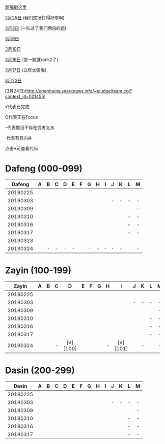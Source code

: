 
[题解戳这里](https://github.com/Dafenghh/Training_Summary/blob/master/2019%E5%B9%B43%E6%9C%88%E9%9B%86%E8%AE%AD%E9%A2%98%E8%A7%A3.md)


[2月25日](https://codeforces.com/group/wmhDiB5PTN/contest/236500) (我们这场打得好崩啊)

[3月3日](https://codeforces.com/group/wmhDiB5PTN/contest/239627) (一队过了我们两倍的题)

[3月9日](https://codeforces.com/group/wmhDiB5PTN/contest/239623)

[3月10日](https://codeforces.com/group/wmhDiB5PTN/contest/240074)

[3月16日](https://codeforces.com/group/wmhDiB5PTN/contest/240683) (差一题就rank2了)

[3月17日](https://codeforces.com/group/wmhDiB5PTN/contest/240806) (立辉太强啦)

[3月23日]()

[3月24日)(http://opentrains.snarknews.info/~ejudge/team.cgi?contest_id=001455) 

√代表已完成

O代表正在Focus

-代表题目不存在或者太水

·代表有意向补

点击√可查看代码


# Dafeng (000-099)

Dafeng  |   A    |   B    |   C    |   D    |   E    |   F    |   G    |   H    |   I    |   J    |   K    |   L    |  M
:------:|:------:|:------:|:------:|:------:|:------:|:------:|:------:|:------:|:------:|:------:|:------:|:------:|:------:
20190225|        |        |        |        |        |        |        |        |        |        |        |        |
20190303|        |        |        |        |        |        |        |        |        |   -    |   -    |   -    |-
20190309|        |        |        |        |        |        |        |        |        |        |        |        |-
20190310|        |        |        |        |        |        |        |        |        |        |        |   -    |-
20190316|        |        |        |        |        |        |        |        |        |        |        |   -    |-
20190317|        |        |        |        |        |        |        |        |        |        |        |   -    |-
20190323|        |        |        |        |        |        |        |        |        |        |        |        |
20190324|        |   ·    |  -     |  ·     |    ·   |        |   ·    | -      |    ·   |   ·    |   -    |        |-


# Zayin (100-199)

Zayin   |   A    |   B    |   C    |   D    |   E    |   F    |   G    |   H    |   I    |   J    |   K    |   L    |  M
:------:|:------:|:------:|:------:|:------:|:------:|:------:|:------:|:------:|:------:|:------:|:------:|:------:|:------:
20190225|        |        |        |        |        |        |        |        |        |        |        |        |
20190303|        |        |        |        |        |        |        |        |        |   -    |   -    |   -    |-
20190309|        |        |        |        |        |        |        |        |        |        |        |        |-
20190310|        |        |        |        |        |        |        |        |        |        |        |   -    |-
20190316|        |        |        |        |        |        |        |        |        |        |        |   -    |-
20190317|        |        |        |        |        |        |        |        |        |        |        |   -    |-
20190324|        |        |  -     |[√][100]|        |        |        | -      |[√][101]|        |   -    |        |-

# Dasin (200-299)

Dasin   |   A    |   B    |   C    |   D    |   E    |   F    |   G    |   H    |   I    |   J    |   K    |   L    |  M
:------:|:------:|:------:|:------:|:------:|:------:|:------:|:------:|:------:|:------:|:------:|:------:|:------:|:------:
20190225|        |        |        |        |        |        |        |        |        |        |        |        |
20190303|        |        |        |        |        |        |        |        |        |   -    |   -    |   -    |-
20190309|        |        |        |        |        |        |        |        |        |        |        |        |-
20190310|        |        |        |        |        |        |        |        |        |        |        |   -    |-
20190316|        |        |        |        |        |        |        |        |        |        |        |   -    |-
20190317|        |        |        |        |        |        |        |        |        |        |        |   -    |-







